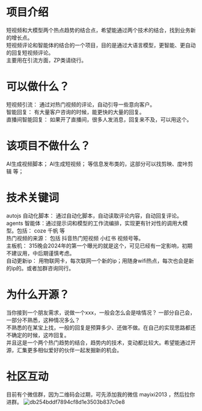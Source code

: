 # 项目介绍
短视频和大模型两个热点趋势的结合点，希望能通过两个技术的结合，找到业务新的增长点。<br/>
短视频评论和智能体的结合的一个项目，目的是通过大语言模型，更智能、更自动的回复短视频评论。<br/>
主要用在引流方面，ZP类请绕行。

# 可以做什么？
短视频引流： 通过对热门视频的评论，自动引导一些意向客户。<br/>
智能回复： 有大量客户咨询的时候，能更快的大量的回复。<br/>
直播间智能回复： 如果开了直播间，很多人发消息，回复来不及，可以用这个。

# 该项目不做什么？
AI生成视频脚本； AI生成短视频； 等信息发布类的，这部分可以找剪映、度咔剪辑 等；

# 技术关键词
autojs 自动化脚本： 通过自动化脚本，自动读取评论内容，自动回复评论。<br/>
agents 智能体：通过提示词和模型的工作流编排，实现更有针对性的调用大模型。包括： coze 千帆 等<br/>
热门视频的来源： 包括 抖音热门短视频  小红书 视频号等。<br/>
主板机： 315晚会2024年的第一个曝光的就是这个，可见已经有一定影响，初期不建议用，中后期谨慎考虑。<br/>
自动更新ip： 用物联网卡，每次联网一个新的ip；用随身wifi热点，每次也会是新的ip的。或者加群咨询同行。

# 为什么开源？
当你接到一个朋友需求，说做一个xxx，一般会怎么会是啥情况？ 一部分自己会，一部分不熟悉，这种情况多么？<br/>
不熟悉的在某宝上找，一般的回复是预算多少、还做不做。在自己的实现思路都还不确定的时候，这咋回复。<br/>
并且这是一个两个热门趋势的结合，趋势内的技术，变动都比较大。希望能通过开源，汇集更多相似爱好的伙伴一起发掘新的机会。

# 社区互动
目前有个微信群，因为二维码会过期，可先添加我的微信 mayixi2013 ，然后拉你进群。
![db254bddf7894cf8d1e3503b837c0e8](https://github.com/yuer01/shortVideoCommentAndAgents/assets/7564469/6f2d1177-f328-41bf-9cff-dfa8349a2c41)
